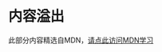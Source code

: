 # 内容溢出

此部分内容精选自MDN，[请点此访问MDN学习](https://developer.mozilla.org/zh-CN/docs/Learn/CSS/Building_blocks/Overflowing_content)